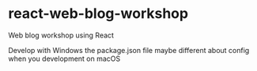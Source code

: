 # react-web-blog-workshop
Web blog workshop using React

Develop with Windows
the package.json file maybe different about config when you development on macOS
